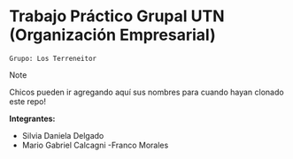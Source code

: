 # Trabajo Práctico Grupal UTN (Organización Empresarial)

`Grupo: Los Terreneitor`

>[!NOTE]
> Chicos pueden ir agregando aquí sus nombres para cuando hayan clonado este repo!

**Integrantes:**

- Silvia Daniela Delgado
- Mario Gabriel Calcagni
-Franco Morales
